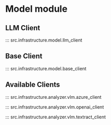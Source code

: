 # **Model module**

## LLM Client

::: src.infrastructure.model.llm_client

## Base Client

::: src.infrastructure.model.base_client

## Available Clients

::: src.infrastructure.analyzer.vlm.azure_client

::: src.infrastructure.analyzer.vlm.openai_client

::: src.infrastructure.analyzer.vlm.textract_client